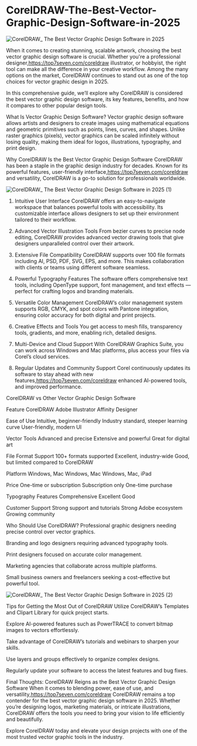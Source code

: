 # CorelDRAW-The-Best-Vector-Graphic-Design-Software-in-2025

![CorelDRAW_ The Best Vector Graphic Design Software in 2025](https://github.com/user-attachments/assets/d3b748ab-1b0d-4333-94c7-7eb5c6e712f9)


When it comes to creating stunning, scalable artwork, choosing the best vector graphic design software is crucial. Whether you're a professional designer,https://top7seven.com/coreldraw illustrator, or hobbyist, the right tool can make all the difference in your creative workflow. Among the many options on the market, CorelDRAW continues to stand out as one of the top choices for vector graphic design in 2025.

In this comprehensive guide, we’ll explore why CorelDRAW is considered the best vector graphic design software, its key features, benefits, and how it compares to other popular design tools.

What Is Vector Graphic Design Software?
Vector graphic design software allows artists and designers to create images using mathematical equations and geometric primitives such as points, lines, curves, and shapes. Unlike raster graphics (pixels), vector graphics can be scaled infinitely without losing quality, making them ideal for logos, illustrations, typography, and print design.

Why CorelDRAW Is the Best Vector Graphic Design Software
CorelDRAW has been a staple in the graphic design industry for decades. Known for its powerful features, user-friendly interface,https://top7seven.com/coreldraw and versatility, CorelDRAW is a go-to solution for professionals worldwide.

![CorelDRAW_ The Best Vector Graphic Design Software in 2025 (1)](https://github.com/user-attachments/assets/b4cbda04-96e2-4ca2-a8a5-76bb0ff0300b)


1. Intuitive User Interface
CorelDRAW offers an easy-to-navigate workspace that balances powerful tools with accessibility. Its customizable interface allows designers to set up their environment tailored to their workflow.

2. Advanced Vector Illustration Tools
From bezier curves to precise node editing, CorelDRAW provides advanced vector drawing tools that give designers unparalleled control over their artwork.

3. Extensive File Compatibility
CorelDRAW supports over 100 file formats including AI, PSD, PDF, SVG, EPS, and more. This makes collaboration with clients or teams using different software seamless.

4. Powerful Typography Features
The software offers comprehensive text tools, including OpenType support, font management, and text effects — perfect for crafting logos and branding materials.

5. Versatile Color Management
CorelDRAW’s color management system supports RGB, CMYK, and spot colors with Pantone integration, ensuring color accuracy for both digital and print projects.

6. Creative Effects and Tools
You get access to mesh fills, transparency tools, gradients, and more, enabling rich, detailed designs.

7. Multi-Device and Cloud Support
With CorelDRAW Graphics Suite, you can work across Windows and Mac platforms, plus access your files via Corel’s cloud services.

8. Regular Updates and Community Support
Corel continuously updates its software to stay ahead with new features,https://top7seven.com/coreldraw enhanced AI-powered tools, and improved performance.

CorelDRAW vs Other Vector Graphic Design Software

Feature	CorelDRAW	Adobe Illustrator	Affinity Designer

Ease of Use	Intuitive, beginner-friendly	Industry standard, steeper learning curve	User-friendly, modern UI

Vector Tools	Advanced and precise	Extensive and powerful	Great for digital art

File Format Support	100+ formats supported	Excellent, industry-wide	Good, but limited compared to CorelDRAW

Platform	Windows, Mac	Windows, Mac	Windows, Mac, iPad

Price	One-time or subscription	Subscription only	One-time purchase

Typography Features	Comprehensive	Excellent	Good

Customer Support	Strong support and tutorials	Strong Adobe ecosystem	Growing community

Who Should Use CorelDRAW?
Professional graphic designers needing precise control over vector graphics.

Branding and logo designers requiring advanced typography tools.

Print designers focused on accurate color management.

Marketing agencies that collaborate across multiple platforms.

Small business owners and freelancers seeking a cost-effective but powerful tool.

![CorelDRAW_ The Best Vector Graphic Design Software in 2025 (2)](https://github.com/user-attachments/assets/ffbde421-d359-42bf-b942-f90670b34619)


Tips for Getting the Most Out of CorelDRAW
Utilize CorelDRAW’s Templates and Clipart Library for quick project starts.

Explore AI-powered features such as PowerTRACE to convert bitmap images to vectors effortlessly.

Take advantage of CorelDRAW’s tutorials and webinars to sharpen your skills.

Use layers and groups effectively to organize complex designs.

Regularly update your software to access the latest features and bug fixes.

Final Thoughts: CorelDRAW Reigns as the Best Vector Graphic Design Software
When it comes to blending power, ease of use, and versatility,https://top7seven.com/coreldraw CorelDRAW remains a top contender for the best vector graphic design software in 2025. Whether you’re designing logos, marketing materials, or intricate illustrations, CorelDRAW offers the tools you need to bring your vision to life efficiently and beautifully.

Explore CorelDRAW today and elevate your design projects with one of the most trusted vector graphic tools in the industry.

